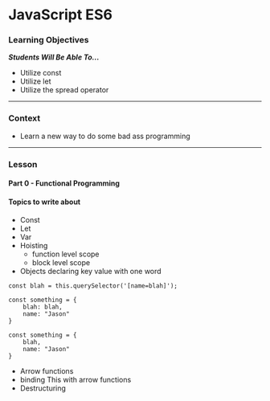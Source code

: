 # JavaScript ES6

### Learning Objectives

***Students Will Be Able To...***

* Utilize const 
* Utilize let
* Utilize the spread operator

---
### Context

* Learn a new way to do some bad ass programming

---

### Lesson

#### Part 0 - Functional Programming

#### Topics to write about

* Const
* Let
* Var
* Hoisting
	* function level scope
	* block level scope
* Objects declaring key value with one word

```
const blah = this.querySelector('[name=blah]');

const something = {
	blah: blah,
	name: "Jason"
}

const something = {
	blah,
	name: "Jason"
}
```
* Arrow functions
* binding This with arrow functions
* Destructuring
